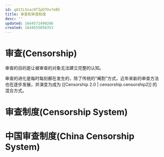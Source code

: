 ```yaml
---
id: qAItL5nac0TIpD7Uv7eB5
title: 审查和审查制度
desc: ''
updated: 1644571490266
created: 1644555856353
---
```



# 审查(Censorship)

审查的目的是让被审查的对象无法建立完整的认知。

审查的进化是每时每刻都在发生的，除了传统的“阉割”方式，近年来新的审查方法也在逐步发展，并演变为成为 [[Censorship 2.0 | censorship.censorship2]] 的混合方式。

# 审查制度(Censorship System)



# 中国审查制度(China Censorship System)